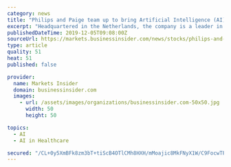 ```yaml
---
category: news
title: "Philips and Paige team up to bring Artificial Intelligence (AI) to clinical pathology diagnostics"
excerpt: "Headquartered in the Netherlands, the company is a leader in diagnostic imaging, image-guided therapy, patient monitoring ... Paige.AI is the leading start-up focused on building the best artificial intelligence in clinical medicine to transform how ..."
publishedDateTime: 2019-12-05T09:08:00Z
sourceUrl: https://markets.businessinsider.com/news/stocks/philips-and-paige-team-up-to-bring-artificial-intelligence-ai-to-clinical-pathology-diagnostics-1028739590
type: article
quality: 51
heat: 51
published: false

provider:
  name: Markets Insider
  domain: businessinsider.com
  images:
    - url: /assets/images/organizations/businessinsider.com-50x50.jpg
      width: 50
      height: 50

topics:
  - AI
  - AI in Healthcare

secured: "/CL+0y5XmBFk8zm3bT+tiScB4OTlCMh8HXH/mMoajic8MkFNyX1W/C9FocwTP2RIadLyjH2gviXYclH4AxAVZoqcjpbt0Bt579JD26FkUvDw0+rFGmtb6PNJhUoEDccGDGm1ggE0nwqlwVbSBHteKONs3NGIM+Xn9L7vEfx6FroCdhM8rwzh6rJUNvwIChsyv18VqHLnAVBta1esMQoi5UI8QZua9vyHrRkSg+894OAaLhfvGA/bfj4fOws2Gxr/UWKvVTD4tANW2nPtOongAw==;QUubqkUTCapJr+Mx1B10sg=="
---
```


